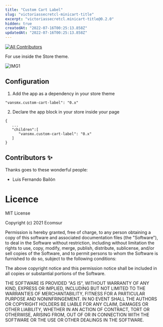 ```yaml
---
title: "Custom Cart Label"
slug: "victoriassecretcl-minicart-title"
excerpt: "victoriassecretcl.minicart-title@0.2.0"
hidden: true
createdAt: "2022-07-16T00:25:13.858Z"
updatedAt: "2022-07-16T00:25:13.858Z"
---
```

<!-- DOCS-IGNORE:start -->
<!-- ALL-CONTRIBUTORS-BADGE:START - Do not remove or modify this section -->

[![All Contributors](https://img.shields.io/badge/all_contributors-1-orange.svg?style=flat-square)](#contributors-)

<!-- ALL-CONTRIBUTORS-BADGE:END -->
<!-- DOCS-IGNORE:end -->

For use inside the Store theme.

![IMG1](./acctxt1.png)

## Configuration

1. Add the app as a dependency in your store theme

```
"vansmx.custom-cart-label": "0.x"
```

2. Declare the app block in your store inside your page

```
{
   ...
   "children":[
      "vansmx.custom-cart-label": "0.x"
   ]
}
```

<!-- DOCS-IGNORE:start -->

## Contributors ✨

Thanks goes to these wonderful people:

<!-- ALL-CONTRIBUTORS-LIST:START - Do not remove or modify this section -->
<!-- prettier-ignore-start -->
<!-- markdownlint-disable -->
<!-- markdownlint-enable -->
<!-- prettier-ignore-end -->

<!-- ALL-CONTRIBUTORS-LIST:END -->

- Luis Fernando Bailón

<!-- DOCS-IGNORE:end -->

# Licence

MIT License

Copyright (c) 2021 Ecomsur

Permission is hereby granted, free of charge, to any person obtaining a copy
of this software and associated documentation files (the "Software"), to deal
in the Software without restriction, including without limitation the rights
to use, copy, modify, merge, publish, distribute, sublicense, and/or sell
copies of the Software, and to permit persons to whom the Software is
furnished to do so, subject to the following conditions:

The above copyright notice and this permission notice shall be included in all
copies or substantial portions of the Software.

THE SOFTWARE IS PROVIDED "AS IS", WITHOUT WARRANTY OF ANY KIND, EXPRESS OR
IMPLIED, INCLUDING BUT NOT LIMITED TO THE WARRANTIES OF MERCHANTABILITY,
FITNESS FOR A PARTICULAR PURPOSE AND NONINFRINGEMENT. IN NO EVENT SHALL THE
AUTHORS OR COPYRIGHT HOLDERS BE LIABLE FOR ANY CLAIM, DAMAGES OR OTHER
LIABILITY, WHETHER IN AN ACTION OF CONTRACT, TORT OR OTHERWISE, ARISING FROM,
OUT OF OR IN CONNECTION WITH THE SOFTWARE OR THE USE OR OTHER DEALINGS IN THE
SOFTWARE.